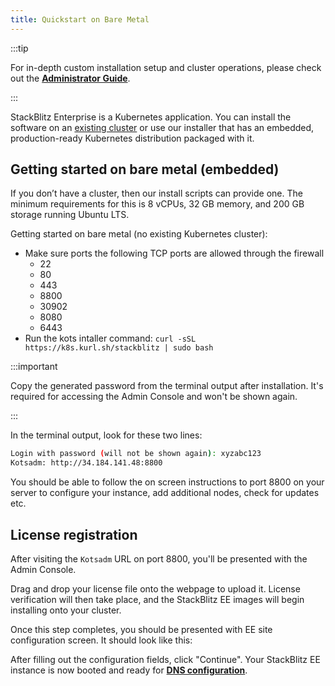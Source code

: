 ```yaml
---
title: Quickstart on Bare Metal
---
```


:::tip

For in-depth custom installation setup and cluster operations, please check out the **[Administrator Guide](/docs/enterprise/installation/administrator-guide)**.

:::

StackBlitz Enterprise is a Kubernetes application. You can install the software on an [existing cluster](/docs/enterprise/installation/administrator-guide#existing-cluster-installation) or use our installer that has an embedded, production-ready Kubernetes distribution packaged with it.

## Getting started on bare metal (embedded)

If you don’t have a cluster, then our install scripts can provide one. The minimum requirements for this is 8 vCPUs, 32 GB memory, and 200 GB storage running Ubuntu LTS.

Getting started on bare metal (no existing Kubernetes cluster):
- Make sure ports the following TCP ports are allowed through the firewall
  - 22
  - 80
  - 443
  - 8800
  - 30902
  - 8080
  - 6443
- Run the kots intaller command: `curl -sSL https://k8s.kurl.sh/stackblitz | sudo bash`

:::important

Copy the generated password from the terminal output after installation. It's required for accessing the Admin Console and won't be shown again.

:::


In the terminal output, look for these two lines:

```sh
Login with password (will not be shown again): xyzabc123
Kotsadm: http://34.184.141.48:8800
```

You should be able to follow the on screen instructions to port 8800 on your server to configure your instance, add additional nodes, check for updates etc.


## License registration

After visiting the `Kotsadm` URL on port 8800, you'll be presented with the Admin Console.

Drag and drop your license file onto the webpage to upload it. License verification will then take place, and the StackBlitz EE images will begin installing onto your cluster.

Once this step completes, you should be presented with EE site configuration screen. It should look like this:


After filling out the configuration fields, click "Continue". Your StackBlitz EE instance is now booted and ready for **[DNS configuration](/docs/enterprise/configuring-dns)**.

<br />
